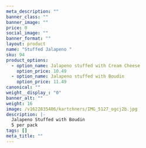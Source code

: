 ```yaml
---
meta_description: ""
banner_class: ""
banner_image: ""
price: 0
social_image: ""
banner_format: ""
layout: product
name: "Stuffed Jalapeno "
sku: 94
product_options:
  - option_name: Jalapeno stuffed with Cream Cheese
    option_price: 10.49
  - option_name: Jalapeno stuffed with Boudin
    option_price: 11.49
canonical: ""
weight__display_: "0"
banner_alt: ""
weight: 16
image: /v1622835486/kartchners/IMG_5127_ogcj2b.jpg
description: |-
  Jalapeno Stuffed with Boudin
  5 per pack
tags: []
meta_title: ""
---
```

